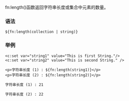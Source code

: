fn:length()函数返回字符串长度或集合中元素的数量。

### 语法
```
${fn:length(collection | string)}
```

### 举例
```
<c:set var="string1" value="This is first String."/>
<c:set var="string2" value="This is second String." />

<p>字符串长度 (1) : ${fn:length(string1)}</p>
<p>字符串长度 (2) : ${fn:length(string2)}</p>

字符串长度 (1) : 21

字符串长度 (2) : 22
```
